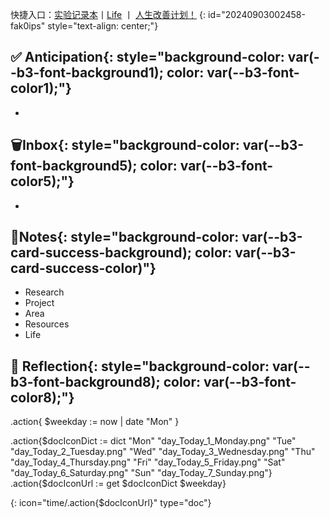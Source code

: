 快捷入口：[实验记录本](siyuan://blocks/20241009113128-gbxgj3m)丨[Life](siyuan://blocks/20230304225859-8xlywce) 丨 [人生改善计划！](siyuan://blocks/20230330111337-bfoss5l)
{: id="20240903002458-fak0ips" style="text-align: center;"}

## <span data-type="text">✅ Anticipation</span>{: style="background-color: var(--b3-font-background1); color: var(--b3-font-color1);"}


* 

## <span data-type="text">🗑Inbox</span>{: style="background-color: var(--b3-font-background5); color: var(--b3-font-color5);"}


* 

## <span data-type="text">📂Notes</span>{: style="background-color: var(--b3-card-success-background); color: var(--b3-card-success-color)"}

* Research
* Project
* Area
* Resources
* Life 


## <span data-type="text">🤔 Reflection</span>{: style="background-color: var(--b3-font-background8); color: var(--b3-font-color8);"}





.action{ $weekday := now | date "Mon" }

.action{$docIconDict := dict "Mon" "day_Today_1_Monday.png" "Tue" "day_Today_2_Tuesday.png" "Wed" "day_Today_3_Wednesday.png" "Thu" "day_Today_4_Thursday.png" "Fri" "day_Today_5_Friday.png" "Sat" "day_Today_6_Saturday.png" "Sun" "day_Today_7_Sunday.png"} 
.action{$docIconUrl := get $docIconDict $weekday}


{: icon="time/.action{$docIconUrl}"   type="doc"}
